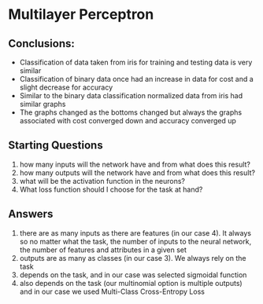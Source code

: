 # Multilayer Perceptron

## Conclusions:
* Classification of data taken from iris for training and testing data is very similar
* Classification of binary data once had an increase in data for cost and a slight decrease for accuracy
* Similar to the binary data classification normalized data from iris had similar graphs
* The graphs changed as the bottoms changed but always the graphs associated with cost converged down and accuracy converged up

## Starting Questions
1. how many inputs will the network have and from what does this result?
2. how many outputs will the network have and from what does this result?
3. what will be the activation function in the neurons?
4. What loss function should I choose for the task at hand?

## Answers
1. there are as many inputs as there are features (in our case 4). It always so no matter what the task, the number of inputs to the neural network, the number of features and attributes in a given set
2. outputs are as many as classes (in our case 3). We always rely on the task
3. depends on the task, and in our case was selected sigmoidal function
4. also depends on the task (our multinomial option is multiple outputs) and in our case we used Multi-Class Cross-Entropy Loss
